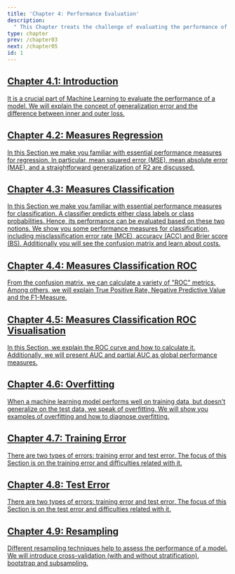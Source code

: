 ```yaml
---
title: 'Chapter 4: Performance Evaluation'
description:
  " This Chapter treats the challenge of evaluating the performance of a model. We will introduce different performance measures for regression and classification tasks, explain the problem of overfitting, the difference between training and test error and finally present a variety of resampling techniques."
type: chapter
prev: /chapter03
next: /chapter05
id: 1
---
```



<section class="c72e2d57">
  <h2 class="_5e0ebe7a">
  <a class="link-module-root-46224d00 link-module-hidden-7e2d93b5" href="/chapter04-01-evaluation-introduction">Chapter 4.1: Introduction</a>

  </h2>
  <p class="de526628">
  <a class="_46224d00 _7e2d93b5" href="/chapter04-01-evaluation-introduction"> It is a crucial part of Machine Learning to evaluate the performance of a model. We will explain the concept of generalization error and the difference between inner and outer loss.</a>
  </p>
</section>





<section class="c72e2d57">
  <h2 class="_5e0ebe7a">
  <a class="link-module-root-46224d00 link-module-hidden-7e2d93b5" href="/chapter04-02-evaluation-measuresregression">Chapter 4.2: Measures Regression</a>

  </h2>
  <p class="de526628">
  <a class="_46224d00 _7e2d93b5" href="/chapter04-02-evaluation-measuresregression"> In this Section we make you familiar with essential performance measures for regression. In particular, mean squared error (MSE), mean absolute error (MAE), and a straightforward generalization of R2 are discussed.</a>
  </p>
</section>





<section class="c72e2d57">
  <h2 class="_5e0ebe7a">
  <a class="link-module-root-46224d00 link-module-hidden-7e2d93b5" href="/chapter04-03-evaluation-measuresclassification">Chapter 4.3: Measures Classification</a>

  </h2>
  <p class="de526628">
  <a class="_46224d00 _7e2d93b5" href="/chapter04-03-evaluation-measuresclassification"> In this Section we make you familiar with essential performance measures for classification. A classifier predicts either class labels or class probabilities. Hence, its performance can be evaluated based on these two notions. We show you some performance measures for classification, including misclassification error rate (MCE), accuracy (ACC) and Brier score (BS). Additionally you will see the confusion matrix and learn about costs.</a>
  </p>
</section>





<section class="c72e2d57">
  <h2 class="_5e0ebe7a">
  <a class="link-module-root-46224d00 link-module-hidden-7e2d93b5" href="/chapter04-04-evaluation-measuresclassificationroc">Chapter 4.4: Measures Classification ROC</a>

  </h2>
  <p class="de526628">
  <a class="_46224d00 _7e2d93b5" href="/chapter04-04-evaluation-measuresclassificationroc"> From the confusion matrix, we can calculate a variety of "ROC" metrics. Among others, we will explain True Positive Rate, Negative Predictive Value and the F1-Measure.</a>
  </p>
</section>





<section class="c72e2d57">
  <h2 class="_5e0ebe7a">
  <a class="link-module-root-46224d00 link-module-hidden-7e2d93b5" href="/chapter04-05-evaluation-measuresclassificationrocvisualization">Chapter 4.5: Measures Classification ROC Visualisation</a>

  </h2>
  <p class="de526628">
  <a class="_46224d00 _7e2d93b5" href="/chapter04-05-evaluation-measuresclassificationrocvisualization"> In this Section, we explain the ROC curve and how to calculate it. Additionally, we will present AUC and partial AUC as global performance measures.</a>
  </p>
</section>





<section class="c72e2d57">
  <h2 class="_5e0ebe7a">
  <a class="link-module-root-46224d00 link-module-hidden-7e2d93b5" href="/chapter04-06-evaluation-overfitting">Chapter 4.6: Overfitting</a>

  </h2>
  <p class="de526628">
  <a class="_46224d00 _7e2d93b5" href="/chapter04-06-evaluation-overfitting">When a machine learning model performs well on training data, but doesn't generalize on the test data, we speak of overfitting. We will show you examples of overfitting and how to diagnose overfitting.</a>
  </p>
</section>





<section class="c72e2d57">
  <h2 class="_5e0ebe7a">
  <a class="link-module-root-46224d00 link-module-hidden-7e2d93b5" href="/chapter04-07-evaluation-trainingerror">Chapter 4.7: Training Error</a>

  </h2>
  <p class="de526628">
  <a class="_46224d00 _7e2d93b5" href="/chapter04-07-evaluation-trainingerror"> There are two types of errors: training error and test error. The focus of this Section is on the training error and difficulties related with it.</a>
  </p>
</section>





<section class="c72e2d57">
  <h2 class="_5e0ebe7a">
  <a class="link-module-root-46224d00 link-module-hidden-7e2d93b5" href="/chapter04-08-evaluation-testerror">Chapter 4.8: Test Error</a>

  </h2>
  <p class="de526628">
  <a class="_46224d00 _7e2d93b5" href="/chapter04-08-evaluation-testerror"> There are two types of errors: training error and test error. The focus of this Section is on the test error and difficulties related with it.</a>
  </p>
</section>





<section class="c72e2d57">
  <h2 class="_5e0ebe7a">
  <a class="link-module-root-46224d00 link-module-hidden-7e2d93b5" href="/chapter04-09-evaluation-resampling">Chapter 4.9: Resampling</a>

  </h2>
  <p class="de526628">
  <a class="_46224d00 _7e2d93b5" href="/chapter04-09-evaluation-resampling"> Different resampling techniques help to assess the performance of a model. We will introduce cross-validation (with and without stratification), bootstrap and subsampling.</a>
  </p>
</section>




